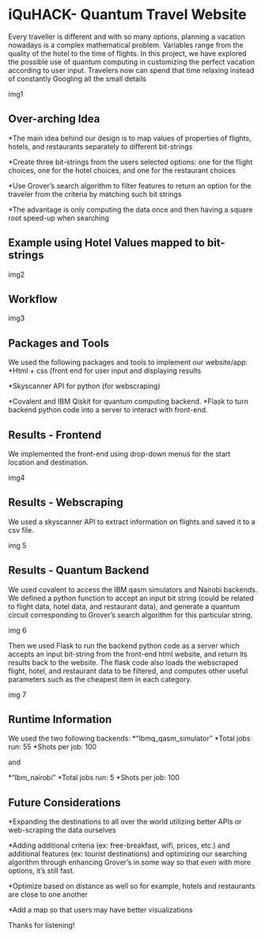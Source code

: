 # iQuHACK- Quantum Travel Website

Every traveller is different and with so many options, planning a vacation nowadays is a complex mathematical problem. Variables range from the quality of the hotel to the time of flights. In this project, we have explored the possible use of quantum computing in customizing the perfect vacation according to user input. Travelers now can spend that time relaxing instead of constantly Googling all the small details

img1

## Over-arching Idea

*The main idea behind our design is to map values of properties of flights, hotels, and restaurants separately to different bit-strings

*Create three bit-strings from the users selected options: one for the flight choices, one for the hotel choices, and one for the restaurant choices

*Use Grover’s search algorithm to filter features to return an option for the traveler from the criteria by matching such bit strings

*The advantage is only computing the data once and then having a square root speed-up when searching

## Example using Hotel Values mapped to bit-strings

img2


## Workflow

img3

## Packages and Tools

We used the following packages and tools to implement our website/app:
*Html + css (front end for user input and displaying results

*Skyscanner API for python (for webscraping)

*Covalent and IBM Qiskit for quantum computing backend.
*Flask to turn backend python code into a server to interact with front-end.

## Results - Frontend
We implemented the front-end using drop-down menus for the start location and destination.

img4

## Results - Webscraping
We used a skyscanner API to extract information on flights and saved it to a csv file.

img 5

## Results - Quantum Backend
We used covalent to access the IBM qasm simulators and Nairobi backends. We defined a python function to accept an input bit string (could be related to flight data, hotel data, and restaurant data), and generate a quantum circuit corresponding to Grover’s search algorithm for this particular string.

img 6

Then we used Flask to run the backend python code as a server which accepts an input bit-string from the front-end html website, and return its results back to the website. The flask code also loads the webscraped flight, hotel, and restaurant data to be filtered, and computes other useful parameters such as the cheapest item in each category.

img 7

## Runtime Information

We used the two following backends:
*“Ibmq_qasm_simulator”
*Total jobs run: 55
*Shots per job: 100

and

*“Ibm_nairobi”
*Total jobs run: 5
*Shots per job: 100


## Future Considerations

*Expanding the destinations to all over the world utilizing better APIs or web-scraping the data ourselves

*Adding additional criteria (ex: free-breakfast, wifi, prices, etc.) and additional features (ex: tourist destinations) and optimizing our searching algorithm through enhancing Grover’s in some way so that even with more options, it’s still fast.

*Optimize based on distance as well so for example, hotels and restaurants are close to one another

*Add a map so that users may have better visualizations


Thanks for listening!




